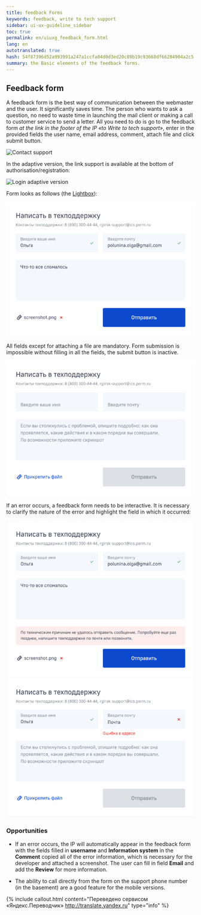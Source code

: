 ```yaml
---
title: feedback Forms
keywords: feedback, write to tech support
sidebar: ui-ux-guideline_sidebar
toc: true
permalink: en/uiuxg_feedback_form.html
lang: en
autotranslated: true
hash: 54f87396d52a993991a247a1ccfa04d0d3ed20c89b19c93668df66284904a2c5
summary: the Basic elements of the feedback forms.
---
```


## Feedback form

A feedback form is the best way of communication between the webmaster and the user. It significantly saves time. The person who wants to ask a question, no need to waste time in launching the mail client or making a call to customer service to send a letter. All you need to do is go to the feedback form *at the link in the footer of the IP «to Write to tech support»*, enter in the provided fields the user name, email address, comment, attach file and click submit button.

![Contact support](/images/pages/guides/ui-ux-guideline/uiuxg_feedback_form/1.png)

In the adaptive version, the link support is available at the bottom of authorisation/registration:

![Login adaptive version](/images/pages/guides/ui-ux-guideline/uiuxg_feedback_form/5.png)

Form looks as follows (the [Lightbox](uiuxg_lightbox.ru)):

![Write to tech support](/images/pages/guides/ui-ux-guideline/uiuxg_feedback_form/3.png)

All fields except for attaching a file are mandatory. Form submission is impossible without filling in all the fields, the submit button is inactive.

![Field not filled in is Email technical support](/images/pages/guides/ui-ux-guideline/uiuxg_feedback_form/2.png)

If an error occurs, a feedback form needs to be interactive. It is necessary to clarify the nature of the error and highlight the field in which it occurred:

![Error submitting the form - Write to tech support - the Message](/images/pages/guides/ui-ux-guideline/uiuxg_feedback_form/4.png)
![Error submitting the form - Write to tech support - Wrong field](/images/pages/guides/ui-ux-guideline/uiuxg_feedback_form/4,5.png)

### Opportunities

* If an error occurs, the IP will automatically appear in the feedback form with the fields filled in **username** and **Information system** in the **Comment** copied all of the error information, which is necessary for the developer and attached a screenshot. The user can fill in field **Email** and add the **Review** for more information.

* The ability to call directly from the form on the support phone number (in the basement) are a good feature for the mobile versions.



{% include callout.html content="Переведено сервисом «Яндекс.Переводчик» <http://translate.yandex.ru>" type="info" %}